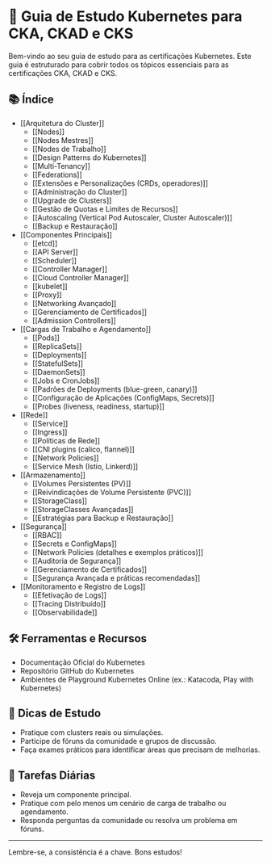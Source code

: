 # 🚀 Guia de Estudo Kubernetes para CKA, CKAD e CKS

Bem-vindo ao seu guia de estudo para as certificações Kubernetes. Este guia é estruturado para cobrir todos os tópicos essenciais para as certificações CKA, CKAD e CKS.

## 📚 Índice

- [[Arquitetura do Cluster]]
	-  [[Nodes]]
	- [[Nodes Mestres]]
	- [[Nodes de Trabalho]]
	- [[Design Patterns do Kubernetes]]
	- [[Multi-Tenancy]]
	- [[Federations]]
	- [[Extensões e Personalizações (CRDs, operadores)]]
	- [[Administração do Cluster]]
	- [[Upgrade de Clusters]]
	- [[Gestão de Quotas e Limites de Recursos]]
	- [[Autoscaling (Vertical Pod Autoscaler, Cluster Autoscaler)]]
	- [[Backup e Restauração]]
- [[Componentes Principais]]
	- [[etcd]]
	- [[API Server]]
	- [[Scheduler]]
	- [[Controller Manager]]
	- [[Cloud Controller Manager]]
	- [[kubelet]]
	- [[Proxy]]
	- [[Networking Avançado]]
	- [[Gerenciamento de Certificados]]
	- [[Admission Controllers]]
- [[Cargas de Trabalho e Agendamento]]
	- [[Pods]]
	- [[ReplicaSets]]
	- [[Deployments]]
	- [[StatefulSets]]
	- [[DaemonSets]]
	- [[Jobs e CronJobs]]
	- [[Padrões de Deployments (blue-green, canary)]]
	- [[Configuração de Aplicações (ConfigMaps, Secrets)]]
	- [[Probes (liveness, readiness, startup)]]
- [[Rede]]
	- [[Service]]
	- [[Ingress]]
	- [[Políticas de Rede]]
	-  [[CNI plugins (calico, flannel)]]
	- [[Network Policies]]
	- [[Service Mesh (Istio, Linkerd)]]
- [[Armazenamento]]
	- [[Volumes Persistentes (PV)]]
	- [[Reivindicações de Volume Persistente (PVC)]]
	- [[StorageClass]]
	- [[StorageClasses Avançadas]]
	- [[Estratégias para Backup e Restauração]]
- [[Segurança]]
	- [[RBAC]]
	- [[Secrets e ConfigMaps]]
	- [[Network Policies (detalhes e exemplos práticos)]]
	- [[Auditoria de Segurança]]
	- [[Gerenciamento de Certificados]]
	- [[Segurança Avançada e práticas recomendadas]]
- [[Monitoramento e Registro de Logs]]
	- [[Efetivação de Logs]]
	- [[Tracing Distribuído]] 
	- [[Observabilidade]]

## 🛠️ Ferramentas e Recursos

- Documentação Oficial do Kubernetes
- Repositório GitHub do Kubernetes
- Ambientes de Playground Kubernetes Online (ex.: Katacoda, Play with Kubernetes)

## 📝 Dicas de Estudo

- Pratique com clusters reais ou simulações.
- Participe de fóruns da comunidade e grupos de discussão.
- Faça exames práticos para identificar áreas que precisam de melhorias.

## 🔄 Tarefas Diárias

- Reveja um componente principal.
- Pratique com pelo menos um cenário de carga de trabalho ou agendamento.
- Responda perguntas da comunidade ou resolva um problema em fóruns.

---

Lembre-se, a consistência é a chave. Bons estudos!
